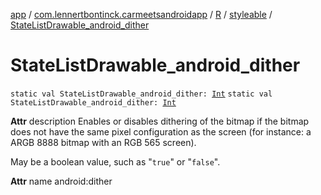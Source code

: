 [app](../../../index.md) / [com.lennertbontinck.carmeetsandroidapp](../../index.md) / [R](../index.md) / [styleable](index.md) / [StateListDrawable_android_dither](./-state-list-drawable_android_dither.md)

# StateListDrawable_android_dither

`static val StateListDrawable_android_dither: `[`Int`](https://kotlinlang.org/api/latest/jvm/stdlib/kotlin/-int/index.html)
`static val StateListDrawable_android_dither: `[`Int`](https://kotlinlang.org/api/latest/jvm/stdlib/kotlin/-int/index.html)

**Attr**
description Enables or disables dithering of the bitmap if the bitmap does not have the same pixel configuration as the screen (for instance: a ARGB 8888 bitmap with an RGB 565 screen).

May be a boolean value, such as "`true`" or "`false`".

**Attr**
name android:dither

